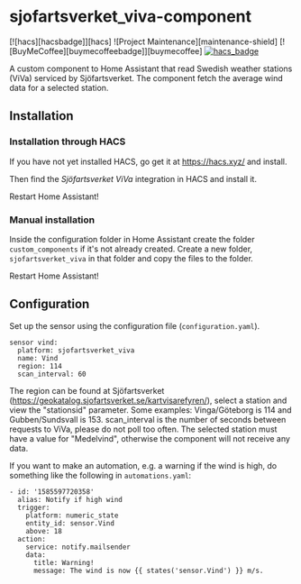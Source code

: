 # sjofartsverket_viva-component
[![hacs][hacsbadge]][hacs]
![Project Maintenance][maintenance-shield]
[![BuyMeCoffee][buymecoffeebadge]][buymecoffee]
[![hacs_badge](https://img.shields.io/badge/HACS-Custom-orange.svg)](https://github.com/custom-components/hacs)

A custom component to Home Assistant that read Swedish weather stations (ViVa) serviced by Sjöfartsverket. The component fetch the average wind data for a selected station.

## Installation
### Installation through HACS
If you have not yet installed HACS, go get it at https://hacs.xyz/ and install.

Then find the _Sjöfartsverket ViVa_ integration in HACS and install it.

Restart Home Assistant!

### Manual installation
Inside the configuration folder in Home Assistant create the folder ```custom_components``` if it's not already created. Create a new folder, ```sjofartsverket_viva``` in that folder and copy the files to the folder.

Restart Home Assistant!

## Configuration
Set up the sensor using the configuration file (```configuration.yaml```).
```
sensor vind:
  platform: sjofartsverket_viva
  name: Vind
  region: 114
  scan_interval: 60
```
The region can be found at Sjöfartsverket (https://geokatalog.sjofartsverket.se/kartvisarefyren/), select a station and view the "stationsid" parameter. Some examples: Vinga/Göteborg is 114 and Gubben/Sundsvall is 153. scan_interval is the number of seconds between requests to ViVa, please do not poll too often. The selected station must have a value for "Medelvind", otherwise the component will not receive any data.

If you want to make an automation, e.g. a warning if the wind is high, do something like the following in ```automations.yaml```:
```
- id: '1585597720358'
  alias: Notify if high wind
  trigger:
    platform: numeric_state
    entity_id: sensor.Vind
    above: 18
  action:
    service: notify.mailsender
    data:
      title: Warning!
      message: The wind is now {{ states('sensor.Vind') }} m/s.  
```
